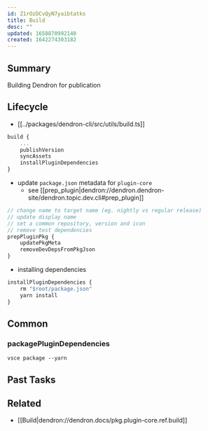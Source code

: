 ```yaml
---
id: Z1rOzDCvQyN7yaibtatks
title: Build
desc: ""
updated: 1658870992140
created: 1642274303182
---
```


## Summary

Building Dendron for publication

## Lifecycle

<!-- Startup process for this module -->

- [[../packages/dendron-cli/src/utils/build.ts]]

```ts
build {
	...
	publishVersion
	syncAssets
	installPluginDependencies
}
```

- update `package.json` metadata for `plugin-core`
	- see [[prep_plugin|dendron://dendron.dendron-site/dendron.topic.dev.cli#prep_plugin]]
```ts
// change name to target name (eg. nightly vs regular release)
// update display name
// set a common repository, version and icon
// remove test dependencies
prepPluginPkg {
	updatePkgMeta
	removeDevDepsFromPkgJson
}

```

- installing dependencies

```ts
installPluginDependencies {
	rm "$root/package.json"
	yarn install
}
```

## Common

### packagePluginDependencies

```
vsce package --yarn
```

<!-- How to do common operations with this code -->

## Past Tasks

<!-- Link to past pull requests and commits on this given module  -->

## Related

- [[Build|dendron://dendron.docs/pkg.plugin-core.ref.build]]
